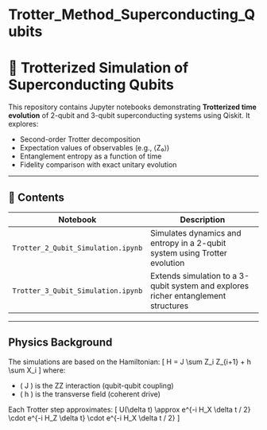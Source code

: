 # Trotter_Method_Superconducting_Qubits

# 🧠 Trotterized Simulation of Superconducting Qubits

This repository contains Jupyter notebooks demonstrating **Trotterized time evolution** of 2-qubit and 3-qubit superconducting systems using Qiskit. It explores:

- Second-order Trotter decomposition
- Expectation values of observables (e.g., ⟨Z₀⟩)
- Entanglement entropy as a function of time
- Fidelity comparison with exact unitary evolution

---

## 📂 Contents

| Notebook | Description |
|----------|-------------|
| `Trotter_2_Qubit_Simulation.ipynb` | Simulates dynamics and entropy in a 2-qubit system using Trotter evolution |
| `Trotter_3_Qubit_Simulation.ipynb` | Extends simulation to a 3-qubit system and explores richer entanglement structures |

---

## Physics Background

The simulations are based on the Hamiltonian:
\[
H = J \sum Z_i Z_{i+1} + h \sum X_i
\]
where:
- \( J \) is the ZZ interaction (qubit-qubit coupling)
- \( h \) is the transverse field (coherent drive)

Each Trotter step approximates:
\[
U(\delta t) \approx e^{-i H_X \delta t / 2} \cdot e^{-i H_Z \delta t} \cdot e^{-i H_X \delta t / 2}
\]

